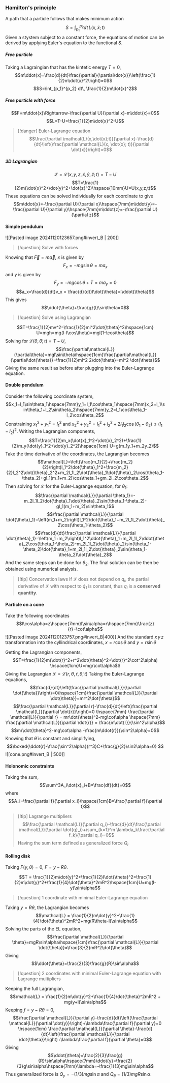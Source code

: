 ### Hamilton's principle
A path that a particle follows that makes minimum action
$$S=\int_{p_1}^{p_2} dt\, L(x, \dot{x};t)$$ 
Given a stystem subject to a constant force, the equations of motion can be derived by applying Euler's equation to the functional $S$.
##### Free particle
Taking a Lagraingian that has the kintetic energy $T=0$, 
$$m\ddot{x}=\frac{d}{dt}\frac{\partial}{\partial\dot{x}}\left(\frac{1}{2}m\dot{x}^2\right)=0$$
$$S=\int_{p_1}^{p_2} dt\, \frac{1}{2}m\dot{x}^2$$
##### Free particle with force
$$F=m\ddot{x}\Rightarrow-\frac{\partial U}{\partial x}-m\ddot{x}=0$$
$$L=T-U=\frac{1}{2}m\dot{x}^2-U$$
>[!danger] Euler-Lagrange equation
>$$\frac{\partial \mathcal{L}(x,\dot{x};t)}{\partial x}-\frac{d}{dt}\left(\frac{\partial \mathcal{L}(x, \dot{x}; t)}{\partial \dot{x}}\right)=0$$

##### 3D Lagrangian
$$ \mathcal{L}=\mathcal{L}(x,y,z,\dot{x},\dot{y},\dot{z};t)=T-U$$
$$T=\frac{1}{2}m(\dot{x}^2+\dot{y}^2+\dot{z}^2)\hspace{10mm}U=U(x,y,z,t)$$
These equations can be solved individually for each coordinate to give $$m\ddot{x}=-\frac{\partial U}{\partial x}\hspace{7mm}m\ddot{y}=-\frac{\partial U}{\partial y}\hspace{7mm}m\ddot{z}=-\frac{\partial U}{\partial z}$$
#### Simple pendulum

![[Pasted image 20241120123657.png#invert_B | 200]]
>[!question] Solve with forces

Knowing that $\vec{F}=m\vec{a}$, $x$ is given by $$F_x=-mg\sin\theta=ma_x$$ and $y$ is given by $$F_y=-mg\cos\theta + T=ma_y=0$$
$$a_x=\frac{d}{dt}v_x = \frac{d}{dt}l\dot{\theta}=l\ddot{\theta}$$
This gives $$\ddot{\theta}+\frac{g}{l}\sin\theta=0$$
>[!question] Solve using Lagrangian

$$T=\frac{1}{2}mv^2=\frac{1}{2}ml^2\dot{\theta}^2\hspace{1cm} U=mgh=mg(l-l\cos\theta)=mgl(1-\cos\theta)$$
Solving for $\mathcal{L}(\theta, \dot{\theta};t)=T-U$, $$\frac{\partial\mathcal{L}}{\partial\theta}=mgl\sin\theta\hspace{1cm}\frac{\partial\mathcal{L}}{\partial\dot{\theta}}=\frac{1}{2}ml^2 2\dot{\theta}=ml^2 \dot{\theta}$$
Giving the same result as before after plugging into the Euler-Lagrange equation.
#### Double pendulum
Consider the following coordinate system, $$x_1=l_1\sin\theta_1\hspace{7mm}y_1=l_1\cos\theta_1\hspace{7mm}x_2=l_1\sin\theta_1+l_2\sin\theta_2\hspace{7mm}y_2=l_1\cos\theta_1-l_2\cos\theta_2$$
Constraining $x_1^2+y_1^2=l_1^2$ and $x_2^2+y_2^2=l_1^2+l_2^2+2l_1l_2\cos(\theta_1-\theta_2)\leq(l_1-l_2)^2$.
Writing the Lagrangian components, $$T=\frac{1}{2}m_x(\dot{x}_1^2+\dot{x}_2^2)+\frac{1}{2}m_y(\dot{y}_1^2+\dot{y}_2^2)\hspace{1cm} U=g(m_1y_1+m_2y_2)$$
Take the time derivative of the coordinates, the Lagrangian becomes $$\mathcal{L}=\left(\frac{m_1}{2}+\frac{m_2}{2}\right)l_1^2\dot{\theta}_1^2+\frac{m_2}{2}l_2^2\dot{\theta}_2^2+m_2l_1l_2\dot{\theta}_1\dot{\theta}_2\cos(\theta_1-\theta_2)+gl_1(m_1+m_2)\cos\theta_1+gm_2l_2\cos\theta_2$$
Then solving for $\mathcal{L}$ for the Euler-Lagrange equation, for $\theta_1$: $$\frac{\partial \mathcal{L}}{\partial \theta_1}=-m_2l_1l_2\dot{\theta}_1\dot{\theta}_2\sin(\theta_1-\theta_2)-gl_1(m_1+m_2)\sin\theta_1$$ $$\frac{\partial \mathcal{L}}{\partial \dot{\theta}_1}=\left(m_1+m_2\right)l_1^2\dot{\theta}_1+m_2l_1l_2\dot{\theta}_2\cos(\theta_1-\theta_2)$$
$$\frac{d}{dt}\frac{\partial \mathcal{L}}{\partial \dot{\theta}_1}=\left(m_1+m_2\right)l_1^2\ddot{\theta}_1+m_2l_1l_2\ddot{\theta}_2\cos(\theta_1-\theta_2)-m_2l_1l_2\dot{\theta}_2\sin(\theta_1-\theta_2)\dot{\theta}_1+m_2l_1l_2\dot{\theta}_2\sin(\theta_1-\theta_2)\dot{\theta}_2$$
And the same steps can be done for $\theta_2$. The final solution can be then be obtained using numerical analysis. 

>[!tip] Concervation laws
If $\mathcal{L}$ does not depend on $q_i$, the partial derivative of $\mathcal{L}$ with respect to $\dot{q}_1$ is constant, thus $q_i$ is a **conserved quantity**.

#### Particle on a cone
Take the following coordinates $$l\cos\alpha=z\hspace{7mm}l\sin\alpha=r\hspace{7mm}\frac{z}{r}=\cot\alpha$$
![[Pasted image 20241120123757.png#invert_B|400]]
And the standard $x\, y\, z$ transformation into the cyllindrical coordinates, $x = r\cos\theta$ and $y=r\sin\theta$

Getting the Lagrangian components, $$T=\frac{1}{2}m(\dot{r}^2+r^2\dot{\theta}^2+\dot{r}^2\cot^2\alpha) \hspace{1cm}U=mgr\cot\alpha$$
Giving the Lagrangian $\mathcal{L}=\mathcal{L}(r,\theta,\dot{r},\dot{\theta};t)$
Taking the Euler-Lagrange equations, $$\frac{d}{dt}\left(\frac{\partial \mathcal{L}}{\partial \dot{\theta}}\right)=0\hspace{1cm}\frac{\partial \mathcal{L}}{\partial \dot{\theta}}=mr^2\dot{\theta}$$
$$\frac{\partial \mathcal{L}}{\partial r}-\frac{d}{dt}\left(\frac{\partial \mathcal{L}}{\partial \dot{r}}\right)=0 \hspace{7mm} \frac{\partial \mathcal{L}}{\partial r} = mr\dot{\theta}^2-mg\cot\alpha \hspace{7mm} \frac{\partial \mathcal{L}}{\partial \dot{r}} = \frac{m\dot{r}}{\sin^2\alpha}$$
$$mr\dot{\theta}^2-mg\cot\alpha -\frac{m\ddot{r}}{\sin^2\alpha}=0$$
Knowing that $\dot{\theta}$ is constant and simplifying, 
$$\boxed{\ddot{r}-\frac{\sin^2\alpha}{r^3}C+\frac{g}{2}\sin2\alpha=0}
$$
![[cone.png#invert_B | 500]]

#### Holonomic constraints

Taking the sum, $$\sum^3A_i\dot{x}_i+B=\frac{df}{dt}=0$$ where $$A_i=\frac{\partial f}{\partial x_i}\hspace{1cm}B=\frac{\partial f}{\partial t}$$
>[!tip] Lagrange multipliers
>$$\frac{\partial \mathcal{L}}{\partial q_i}-\frac{d}{dt}\frac{\partial \mathcal{L}}{\partial \dot{q}_i}+\sum_{k=1}^m \lambda_k\frac{\partial f_k}{\partial q_i}=0$$
>Having the sum term defined as generalized force $Q_i$

#### Rolling disk
Taking $F(y, \theta)=0$, $F=y-R\theta$.

$$T = \frac{1}{2}m\dot{y}^2+\frac{1}{2}I\dot{\theta}^2=\frac{1}{2}m\dot{y}^2+\frac{1}{4}\dot{\theta}^2mR^2\hspace{1cm}U=mg(l-y)\sin\alpha$$

>[!question] 1 coordinate with minimal Euler-Lagrange equation

Taking $y=R\theta$, the Lagrangian becomes $$\mathcal{L} = \frac{1}{2}m\dot{y}^2+\frac{1}{4}\dot{\theta}^2mR^2+mg(R\theta-l)\sin\alpha$$
Solving the parts of the EL equation, $$\frac{\partial \mathcal{L}}{\partial \theta}=mgR\sin\alpha\hspace{1cm}\frac{\partial \mathcal{L}}{\partial \dot{\theta}}=\frac{3}{2}mR^2\dot{\theta}$$
Giving $$\ddot{\theta}=\frac{2}{3}\frac{g}{R}\sin\alpha$$
>[!question] 2 coordinates with minimal Euler-Lagrange equation with Lagrange multipliers

Keeping the full Lagrangian, $$\mathcal{L} = \frac{1}{2}m\dot{y}^2+\frac{1}{4}\dot{\theta}^2mR^2 + mg(y+l)\sin\alpha$$
Keeping $f=y-R\theta=0$,
$$\frac{\partial \mathcal{L}}{\partial y}-\frac{d}{dt}\left(\frac{\partial \mathcal{L}}{\partial \dot{y}}\right)+\lambda\frac{\partial f}{\partial y}=0 \hspace{1cm} \frac{\partial \mathcal{L}}{\partial \theta}-\frac{d}{dt}\left(\frac{\partial \mathcal{L}}{\partial \dot{\theta}}\right)+\lambda\frac{\partial f}{\partial \theta}=0$$
Giving $$\ddot{\theta}=\frac{2}{3}\frac{g}{R}\sin\alpha\hspace{7mm}\ddot{y}=\frac{2}{3}g\sin\alpha\hspace{7mm}\lambda=-\frac{1}{3}mg\sin\alpha$$
Thus generalized force is $Q_y = -(1/3)mg\sin\alpha$ and $Q_\theta=(1/3)mgR\sin\alpha$.